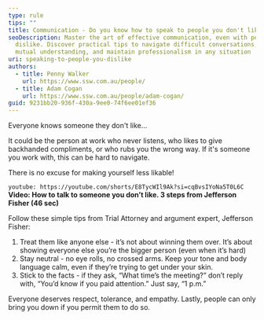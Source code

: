```yaml
---
type: rule
tips: ""
title: Communication - Do you know how to speak to people you don't like?
seoDescription: Master the art of effective communication, even with people you
  dislike. Discover practical tips to navigate difficult conversations, build
  mutual understanding, and maintain professionalism in any situation
uri: speaking-to-people-you-dislike
authors:
  - title: Penny Walker
    url: https://www.ssw.com.au/people/
  - title: Adam Cogan
    url: https://www.ssw.com.au/people/adam-cogan/
guid: 9231bb20-936f-430a-9ee0-74f6ee01ef36
---
```

Everyone knows someone they don't like...

It could be the person at work who never listens, who likes to give backhanded compliments, or who rubs you the wrong way. If it's someone you work with, this can be hard to navigate. 

There is no excuse for making yourself less likable!

`youtube: https://youtube.com/shorts/E8TycWIl9Ak?si=cqBvsIYoNa5T0L6C`
**Video: How to talk to someone you don’t like. 3 steps from Jefferson Fisher (46 sec)**

Follow these simple tips from Trial Attorney and argument expert, Jefferson Fisher:

<!--endintro-->

1. Treat them like anyone else - it’s not about winning them over. It’s about showing everyone else you’re the bigger person (even when it’s hard)
2. Stay neutral - no eye rolls, no crossed arms. Keep your tone and body language calm, even if they’re trying to get under your skin.
3. Stick to the facts - if they ask, “What time’s the meeting?” don’t reply with, “You’d know if you paid attention.” Just say, “1 p.m.”

Everyone deserves respect, tolerance, and empathy. Lastly, people can only bring you down if you permit them to do so.
